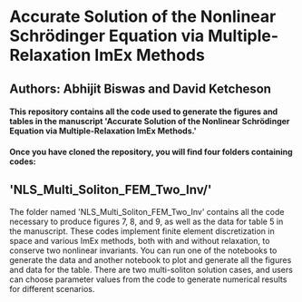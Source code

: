 # Accurate Solution of the Nonlinear Schrödinger Equation via Multiple-Relaxation ImEx Methods
## Authors: Abhijit Biswas and David Ketcheson

#### This repository contains all the code used to generate the figures and tables in the manuscript 'Accurate Solution of the Nonlinear Schrödinger Equation via Multiple-Relaxation ImEx Methods.'
#### Once you have cloned the repository, you will find four folders containing codes:
## 'NLS_Multi_Soliton_FEM_Two_Inv/'
The folder named 'NLS_Multi_Soliton_FEM_Two_Inv' contains all the code necessary to produce figures 7, 8, and 9, as well as the data for table 5 in the manuscript. These codes implement finite element discretization in space and various ImEx methods, both with and without relaxation, to conserve two nonlinear invariants. You can run one of the notebooks to generate the data and another notebook to plot and generate all the figures and data for the table. There are two multi-soliton solution cases, and users can choose parameter values from the code to generate numerical results for different scenarios.
